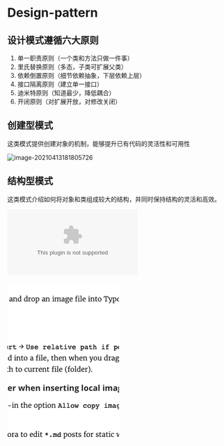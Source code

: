 # Design-pattern

## 设计模式遵循六大原则

1. 单一职责原则（一个类和方法只做一件事）
2. 里氏替换原则（多态，子类可扩展父类）
3. 依赖倒置原则（细节依赖抽象，下层依赖上层）
4. 接口隔离原则（建立单一接口）
5. 迪米特原则（知道最少，降低耦合）
6. 开闭原则（对扩展开放，对修改关闭）

## 创建型模式

这类模式提供创建对象的机制，能够提升已有代码的灵活性和可用性

![image-20210413181805726](https://raw.githubusercontent.com/OthersH/pic/master/image-20210413181805726.png)

## 结构型模式

这类模式介绍如何将对象和类组成较大的结构，并同时保持结构的灵活和高效。

![image-20210413193702908](https://gitpicgo.oss-cn-beijing.aliyuncs.com/picgo/image-20210413193702908.pnggitpicgo.oss-cn-beijing.aliyuncs.com)

![image-20210413194915175](README.assets/image-20210413194915175.png)